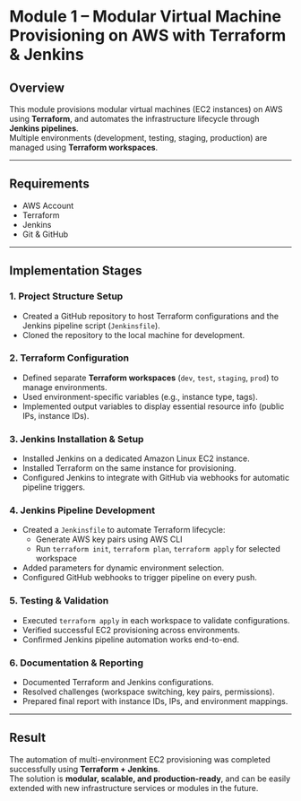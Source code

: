 # Module 1 – Modular Virtual Machine Provisioning on AWS with Terraform & Jenkins

## Overview  
This module provisions modular virtual machines (EC2 instances) on AWS using **Terraform**, and automates the infrastructure lifecycle through **Jenkins pipelines**.  
Multiple environments (development, testing, staging, production) are managed using **Terraform workspaces**.

---

## Requirements  
- AWS Account  
- Terraform  
- Jenkins  
- Git & GitHub  

---

## Implementation Stages  

### 1. Project Structure Setup  
- Created a GitHub repository to host Terraform configurations and the Jenkins pipeline script (`Jenkinsfile`).  
- Cloned the repository to the local machine for development.  

### 2. Terraform Configuration  
- Defined separate **Terraform workspaces** (`dev`, `test`, `staging`, `prod`) to manage environments.  
- Used environment-specific variables (e.g., instance type, tags).  
- Implemented output variables to display essential resource info (public IPs, instance IDs).  

### 3. Jenkins Installation & Setup  
- Installed Jenkins on a dedicated Amazon Linux EC2 instance.  
- Installed Terraform on the same instance for provisioning.  
- Configured Jenkins to integrate with GitHub via webhooks for automatic pipeline triggers.  

### 4. Jenkins Pipeline Development  
- Created a `Jenkinsfile` to automate Terraform lifecycle:  
  - Generate AWS key pairs using AWS CLI  
  - Run `terraform init`, `terraform plan`, `terraform apply` for selected workspace  
- Added parameters for dynamic environment selection.  
- Configured GitHub webhooks to trigger pipeline on every push.  

### 5. Testing & Validation  
- Executed `terraform apply` in each workspace to validate configurations.  
- Verified successful EC2 provisioning across environments.  
- Confirmed Jenkins pipeline automation works end-to-end.  

### 6. Documentation & Reporting  
- Documented Terraform and Jenkins configurations.  
- Resolved challenges (workspace switching, key pairs, permissions).  
- Prepared final report with instance IDs, IPs, and environment mappings.  

---

## Result  
The automation of multi-environment EC2 provisioning was completed successfully using **Terraform + Jenkins**.  
The solution is **modular, scalable, and production-ready**, and can be easily extended with new infrastructure services or modules in the future.
